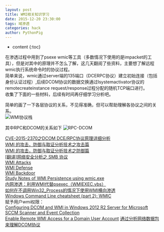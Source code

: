 ```yaml
---
layout: post
title: WMI相关知识学习
date: 2015-12-20 23:30:00
tags: 域渗透
categories: hack 
author: PythonPig
---
```

* content
{:toc}

在渗透过程中用到了psexe wmic等工具（多数情况下使用的是impacket的工具），但是对其中的原理并不怎么了解，这几天翻阅了些资料，主要想了解远程wmic执行系统命令时的协议过程。    
简单来说，wmic通过server端的135端口（DCERPC协议）建立初始连接（包括身份认证过程）,后续DCOM协议的数据交换通过Isystemactivator协议的remotecreateinstance request/response过程分配的随机TCP端口进行。    
收集了下面的一些材料，后续有时间再仔细学习分析吧。  


简单的画了一下各层协议的关系，不见得准确，但可以帮助理解各协议之间的关系。  
![WMI协议栈]() 

其中RPC和DCOM的关系如下
![RPC-DCOM]()


[CVE-2015-2370之DCOM DCE/RPC协议原理详细分析](https://www.anquanke.com/post/id/167057)  
[WMI 的攻击，防御与取证分析技术之攻击篇](http://drops.wooyun.org/tips/9973)  
[WMI 的攻击，防御与取证分析技术之防御篇](http://drops.wooyun.org/tips/10346)  
[[翻译]网络安全分析之 SMB 协议](https://bbs.pediy.com/thread-223721.htm)  
[WMI Attacks](http://www.anquan.us/static/drops/tips-8189.html)  
[WMI Defense](http://www.anquan.us/static/drops/tips-8290.html)  
[WMI Backdoor](http://www.anquan.us/static/drops/tips-8260.html)  
[Study Notes of WMI Persistence using wmic.exe](https://3gstudent.github.io/3gstudent.github.io/Study-Notes-of-WMI-Persistence-using-wmic.exe/)  
[内网渗透：利用WMI代替psexec（WMIEXEC.vbs）](http://www.91ri.org/12908.html)  
[如何在不调用Win32_Process的情况下使用WMI横向渗透](https://www.anquanke.com/post/id/144671)  
[Windows Command Line cheatsheet (part 2): WMIC](https://www.andreafortuna.org/dfir/windows-command-line-cheatsheet-part-2-wmic/)  
赋予用户wmi权限：  
[Configuring DCOM and WMI in Windows 2012 R2 Server for Microsoft SCCM Scanner and Event Collection](https://www-01.ibm.com/support/docview.wss?uid=swg21986943)  
[Enable Remote WMI Access for a Domain User Account](https://www.gsx.com/blog/bid/86455/enable-remote-wmi-access-for-a-domain-user-account)
[通过分析网络数据包来理解DCOM协议](https://blog.csdn.net/guxch/article/details/6880335)